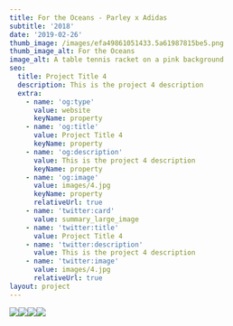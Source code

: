 ```yaml
---
title: For the Oceans - Parley x Adidas
subtitle: '2018'
date: '2019-02-26'
thumb_image: /images/efa49861051433.5a61987815be5.png
thumb_image_alt: For the Oceans
image_alt: A table tennis racket on a pink background
seo:
  title: Project Title 4
  description: This is the project 4 description
  extra:
    - name: 'og:type'
      value: website
      keyName: property
    - name: 'og:title'
      value: Project Title 4
      keyName: property
    - name: 'og:description'
      value: This is the project 4 description
      keyName: property
    - name: 'og:image'
      value: images/4.jpg
      keyName: property
      relativeUrl: true
    - name: 'twitter:card'
      value: summary_large_image
    - name: 'twitter:title'
      value: Project Title 4
    - name: 'twitter:description'
      value: This is the project 4 description
    - name: 'twitter:image'
      value: images/4.jpg
      relativeUrl: true
layout: project
---
```

![](/images/efa49861051433.5a61987815be5-02b775a2.png)![](/images/a05a4961051433.5a6187083b4e4.png)![](/images/9f7da661051433.5a618708392fe.png)![](/images/e7c52361051433.5a6187083c2d8.png)

